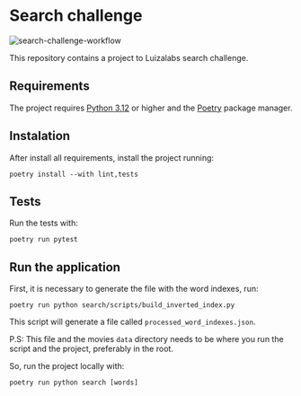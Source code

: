 # Search challenge

![search-challenge-workflow](https://github.com/mateusandradem/search-challenge/actions/workflows/build.pipeline.yaml/badge.svg)

This repository contains a project to Luizalabs search challenge.

## Requirements

The project requires [Python 3.12](https://www.python.org/downloads/release/python-3120/) or higher and the [Poetry](https://python-poetry.org/) package manager.

## Instalation

After install all requirements, install the project running:
```console
poetry install --with lint,tests
```
## Tests

Run the tests with:
```console
poetry run pytest
```

## Run the application

First, it is necessary to generate the file with the word indexes, run:
```console
poetry run python search/scripts/build_inverted_index.py
```

This script will generate a file called `processed_word_indexes.json`.

P.S: This file and the movies `data` directory needs to be where you run the script and the project, preferably in the root.

So, run the project locally with:
```console
poetry run python search [words]
```

